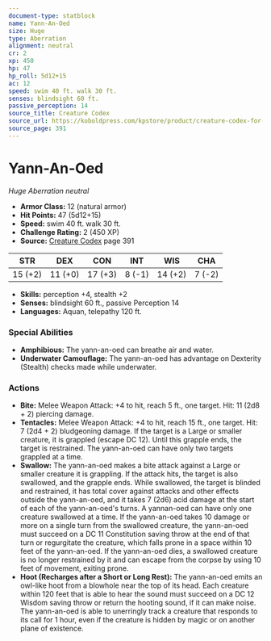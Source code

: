```yaml
---
document-type: statblock
name: Yann-An-Oed
size: Huge
type: Aberration
alignment: neutral
cr: 2
xp: 450
hp: 47
hp_roll: 5d12+15
ac: 12
speed: swim 40 ft. walk 30 ft.
senses: blindsight 60 ft. 
passive_perception: 14
source_title: Creature Codex
source_url: https://koboldpress.com/kpstore/product/creature-codex-for-5th-edition-dnd
source_page: 391
---
```


# Yann-An-Oed

*Huge* *Aberration* *neutral*

- **Armor Class:** 12 (natural armor)
- **Hit Points:** 47 (5d12+15)
- **Speed:** swim 40 ft. walk 30 ft.
- **Challenge Rating:** 2 (450 XP)
- **Source:** [Creature Codex](https://koboldpress.com/kpstore/product/creature-codex-for-5th-edition-dnd) page 391

| STR | DEX | CON | INT | WIS | CHA |
| --- | --- | --- | --- | --- | --- |
| 15 (+2) | 11 (+0) | 17 (+3) | 8 (-1) | 14 (+2) | 7 (-2) |

- **Skills:** perception +4, stealth +2
- **Senses:** blindsight 60 ft., passive Perception 14
- **Languages:** Aquan, telepathy 120 ft.

### Special Abilities

- **Amphibious:** The yann-an-oed can breathe air and water.
- **Underwater Camouflage:** The yann-an-oed has advantage on Dexterity (Stealth) checks made while underwater.

### Actions

- **Bite:** Melee Weapon Attack: +4 to hit, reach 5 ft., one target. Hit: 11 (2d8 + 2) piercing damage.
- **Tentacles:** Melee Weapon Attack: +4 to hit, reach 15 ft., one target. Hit: 7 (2d4 + 2) bludgeoning damage. If the target is a Large or smaller creature, it is grappled (escape DC 12). Until this grapple ends, the target is restrained. The yann-an-oed can have only two targets grappled at a time.
- **Swallow:** The yann-an-oed makes a bite attack against a Large or smaller creature it is grappling. If the attack hits, the target is also swallowed, and the grapple ends. While swallowed, the target is blinded and restrained, it has total cover against attacks and other effects outside the yann-an-oed, and it takes 7 (2d6) acid damage at the start of each of the yann-an-oed's turns. A yannan-oed can have only one creature swallowed at a time. If the yann-an-oed takes 10 damage or more on a single turn from the swallowed creature, the yann-an-oed must succeed on a DC 11 Constitution saving throw at the end of that turn or regurgitate the creature, which falls prone in a space within 10 feet of the yann-an-oed. If the yann-an-oed dies, a swallowed creature is no longer restrained by it and can escape from the corpse by using 10 feet of movement, exiting prone.
- **Hoot (Recharges after a Short or Long Rest):** The yann-an-oed emits an owl-like hoot from a blowhole near the top of its head. Each creature within 120 feet that is able to hear the sound must succeed on a DC 12 Wisdom saving throw or return the hooting sound, if it can make noise. The yann-an-oed is able to unerringly track a creature that responds to its call for 1 hour, even if the creature is hidden by magic or on another plane of existence.
